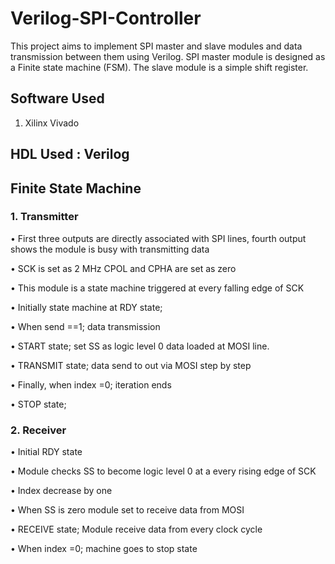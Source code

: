 # Verilog-SPI-Controller

 This project aims to implement SPI master and slave modules and data transmission between them using Verilog. SPI master module is designed as a Finite state machine (FSM). The slave module is a simple shift register.
 
 ## Software Used
 
 1. Xilinx Vivado
 
 ## HDL Used : Verilog 

## Finite State Machine 

### 1. Transmitter

• First three outputs are directly associated with SPI lines, fourth output shows the
  module is busy with transmitting data
  
• SCK is set as 2 MHz CPOL and CPHA are set as zero

• This module is a state machine triggered at every falling edge of SCK

• Initially state machine at RDY state;

• When send ==1; data transmission

• START state; set SS as logic level 0 data loaded at MOSI line.

• TRANSMIT state; data send to out via MOSI step by step

• Finally, when index =0; iteration ends

• STOP state;

### 2. Receiver

• Initial RDY state

• Module checks SS to become logic level 0 at a every rising edge of SCK

• Index decrease by one

• When SS is zero module set to receive data from MOSI

• RECEIVE state; Module receive data from every clock cycle

• When index =0; machine goes to stop state
